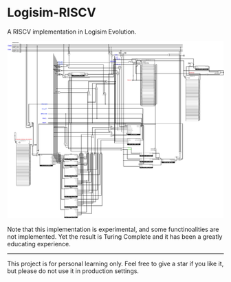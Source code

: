 # Logisim-RISCV
A RISCV implementation in Logisim Evolution.

![RISCV-CPU](./img/RISCV-CU-hi-res.png "Control Unit for RISC-V CPU")

Note that this implementation is experimental, and some functinoalities are not implemented. Yet the result is Turing Complete and it has been a greatly educating experience.

---

This project is for personal learning only. Feel free to give a star if you like it, but please do not use it in production settings.